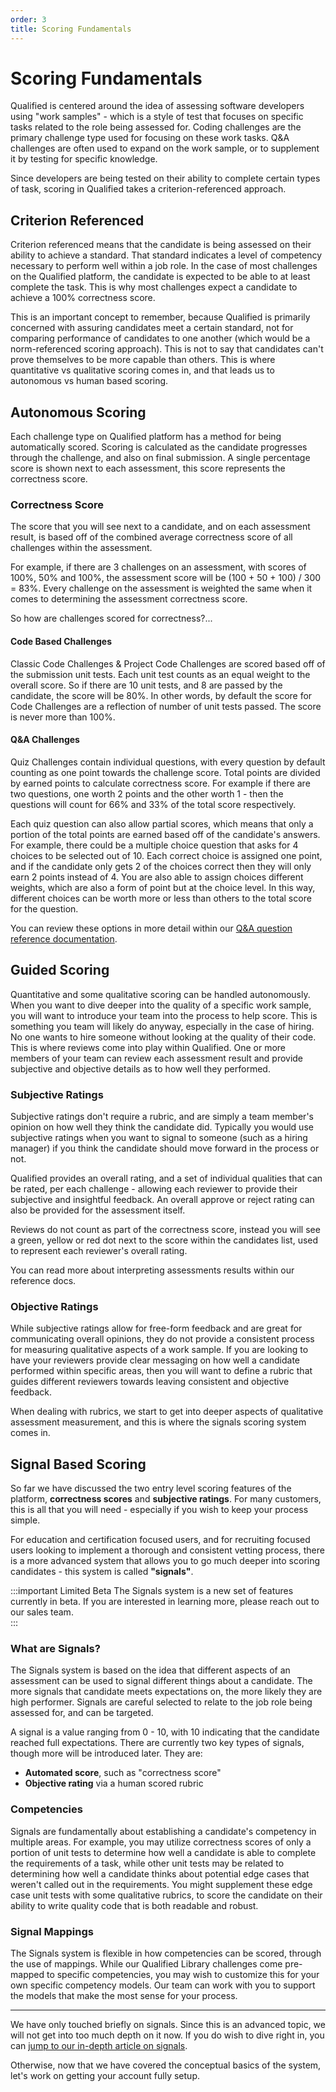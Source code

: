 ```yaml
---
order: 3
title: Scoring Fundamentals
---
```


# Scoring Fundamentals


Qualified is centered around the idea of assessing software developers using "work samples" - which is a style of test that focuses on specific tasks related to the role being assessed for. Coding challenges are the primary challenge type used for focusing on these work tasks. Q&A challenges are often used to expand on the work sample, or to supplement it by testing for specific knowledge. 

Since developers are being tested on their ability to complete certain types of task, scoring in Qualified takes a criterion-referenced approach.

## Criterion Referenced
Criterion referenced means that the candidate is being assessed on their ability to achieve a standard. That standard indicates a level of competency necessary to perform well within a job role. In the case of most challenges on the Qualified platform, the candidate is expected to be able to at least complete the task. This is why most challenges expect a candidate to achieve a 100% correctness score. 

This is an important concept to remember, because Qualified is primarily concerned with assuring candidates meet a certain standard, not for comparing performance of candidates to one another (which would be a norm-referenced scoring approach). This is not to say that candidates can't prove themselves to be more capable than others. This is where quantitative vs qualitative scoring comes in, and that leads us to autonomous vs human based scoring.    

## Autonomous Scoring
Each challenge type on Qualified platform has a method for being automatically scored. Scoring is calculated as the candidate progresses through the challenge, and also on final submission. A single percentage score is shown next to each assessment, this score represents the correctness score.  

### Correctness Score
The score that you will see next to a candidate, and on each assessment result, is based off of the combined average correctness score of all challenges within the assessment. 

For example, if there are 3 challenges on an assessment, with scores of 100%, 50% and 100%, the assessment score will be (100 + 50 + 100) / 300 = 83%. Every challenge on the assessment is weighted the same when it comes to determining the assessment correctness score.  

So how are challenges scored for correctness?...

#### Code Based Challenges
Classic Code Challenges & Project Code Challenges are scored based off of the submission unit tests. Each unit test counts as an equal weight to the overall score. So if there are 10 unit tests, and 8 are passed by the candidate, the score will be 80%. In other words, by default the score for Code Challenges are a reflection of number of unit tests passed. The score is never more than 100%.  

#### Q&A Challenges
Quiz Challenges contain individual questions, with every question by default counting as one point towards the challenge score. Total points are divided by earned points to calculate correctness score. For example if there are two questions, one worth 2 points and the other worth 1 - then the questions will count for 66% and 33% of the total score respectively.

Each quiz question can also allow partial scores, which means that only a portion of the total points are earned based off of the candidate's answers. For example, there could be a multiple choice question that asks for 4 choices to be selected out of 10. Each correct choice is assigned one point, and if the candidate only gets 2 of the choices correct then they will only earn 2 points instead of 4. You are also able to assign choices different weights, which are also a form of point but at the choice level. In this way, different choices can be worth more or less than others to the total score for the question.

You can review these options in more detail within our [Q&A question reference documentation](/reference/features/challenges/quiz/questions).

## Guided Scoring

Quantitative and some qualitative scoring can be handled autonomously. When you want to dive deeper into the quality of a specific work sample, you will want to introduce your team into the process to help score. This is something you team will likely do anyway, especially in the case of hiring. No one wants to hire someone without looking at the quality of their code. This is where reviews come into play within Qualified. One or more members of your team can review each assessment result and provide subjective and objective details as to how well they performed.   

### Subjective Ratings
Subjective ratings don't require a rubric, and are simply a team member's opinion on how well they think the candidate did. Typically you would use subjective ratings when you want to signal to someone (such as a hiring manager) if you think the candidate should move forward in the process or not.  

Qualified provides an overall rating, and a set of individual qualities that can be rated, per each challenge - allowing each reviewer to provide their subjective and insightful feedback. An overall approve or reject rating can also be provided for the assessment itself. 

Reviews do not count as part of the correctness score, instead you will see a green, yellow or red dot next to the score within the candidates list, used to represent each reviewer's overall rating.

You can read more about interpreting assessments results within our reference docs.

### Objective Ratings

While subjective ratings allow for free-form feedback and are great for communicating overall opinions, they do not provide a consistent process for measuring qualitative aspects of a work sample. If you are looking to have your reviewers provide clear messaging on how well a candidate performed within specific areas, then you will want to define a rubric that guides different reviewers towards leaving consistent and objective feedback.

When dealing with rubrics, we start to get into deeper aspects of qualitative assessment measurement, and this is where the signals scoring system comes in.    

## Signal Based Scoring
So far we have discussed the two entry level scoring features of the platform, **correctness scores** and **subjective ratings**. For many customers, this is all that you will need - especially if you wish to keep your process simple. 

For education and certification focused users, and for recruiting focused users looking to implement a thorough and consistent vetting process, there is a more advanced system that allows you to go much deeper into scoring candidates - this system is called **"signals"**.

:::important Limited Beta
The Signals system is a new set of features currently in beta. If you are interested in learning more, please reach out to our sales team.  
:::

### What are Signals?
The Signals system is based on the idea that different aspects of an assessment can be used to signal different things about a candidate. The more signals that candidate meets expectations on, the more likely they are high performer. Signals are careful selected to relate to the job role being assessed for, and can be targeted.

A signal is a value ranging from 0 - 10, with 10 indicating that the candidate reached full expectations. There are currently two key types of signals, though more will be introduced later. They are:

- **Automated score**, such as "correctness score"
- **Objective rating** via a human scored rubric 

### Competencies
Signals are fundamentally about establishing a candidate's competency in multiple areas. For example, you may utilize correctness scores of only a portion of unit tests to determine how well a candidate is able to complete the requirements of a task, while other unit tests may be related to determining how well a candidate thinks about potential edge cases that weren't called out in the requirements. You might supplement these edge case unit tests with some qualitative rubrics, to score the candidate on their ability to write quality code that is both readable and robust.

### Signal Mappings

The Signals system is flexible in how competencies can be scored, through the use of mappings. While our Qualified Library challenges come pre-mapped to specific competencies, you may wish to customize this for your own specific competency models. Our team can work with you to support the models that make the most sense for your process.  

------

We have only touched briefly on signals. Since this is an advanced topic, we will not get into too much depth on it now. If you do wish to dive right in, you can [jump to our in-depth article on signals](../../../creating-content/scoring/signal-scoring). 

Otherwise, now that we have covered the conceptual basics of the system, let's work on getting your account fully setup.
       

